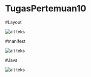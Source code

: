 # TugasPertemuan10

#Layout

![alt teks](?raw=true)

#manifest

![alt teks](?raw=true)

#Java

![alt teks](?raw=true)

